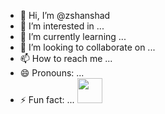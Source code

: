 - 👋 Hi, I’m @zshanshad
- 👀 I’m interested in ...
- 🌱 I’m currently learning ...
- 💞️ I’m looking to collaborate on ...
- 📫 How to reach me ...
- 😄 Pronouns: ...
- ⚡ Fun fact: ...
  <img src="https://cdn.jsdelivr.net/gh/devicons/devicon/icons/react/react-original-wordmark.svg" width="40" height="40"/>


<!---
zshanshad/zshanshad is a ✨ special ✨ repository because its `README.md` (this file) appears on your GitHub profile.
You can click the Preview link to take a look at your changes.
--->

